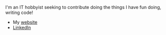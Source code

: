 I'm an IT hobbyist seeking to contribute doing the things I have fun doing, writing code!

- My [website](https://wesleyem.com)
- [LinkedIn](https://linkedin.com/in/wesleymontserrat)
